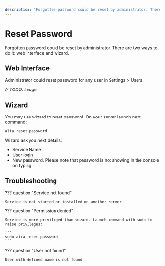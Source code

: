 ```yaml
---
description: 'Forgotten password could be reset by administrator. There are two ways to do it: web interface and wizard'
---
```


# Reset Password

Forgotten password could be reset by administrator. There are two ways to do it: web interface and wizard.

## Web Interface

Administrator could reset password for any user in Settings > Users.

_// TODO: image_

## Wizard

You may use wizard to reset password. On your server launch next command:

```
alta reset-password
```

Wizard ask you next details:

- Service Name
- User login
- New password. Please note that password is not showing in the console on typing

## Troubleshooting

??? question "Service not found"

    Service is not started or installed on another server

??? question "Permission denied"

    Service is more privileged than wizard. Launch command with sudo to raise privileges:

    ```
    sudo alta reset-password
    ```

??? question "User not found"

    User with defined name is not found
